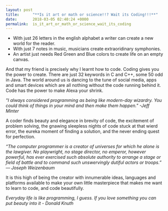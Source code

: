 ```yaml
---
layout: post
title:      "**Is it art or math or science!!? Wait its Coding!!!**"
date:       2018-03-05 02:40:24 +0000
permalink:  is_it_art_or_math_or_science_wait_its_coding
---
```



* With just 26 letters in the english alphabet a writer can create a new world for the reader. 
* With just 7 notes in music, musicians create extraoridinary symphonies. 
* An artist just needs Red Green and Blue colors to create life on an empty canvas.

And that my friend is precisely why I learnt how to code. Coding gives you the power to create. There are just 32 keywords in C and C++, some 50 odd in Java. The world around us is dancing to the tune of social media, apps and smart devices which are all nothing without the code running behind it. Code has the power to make Alexa your shrink. 

*"I always considered programming as being like modern-day wizardry. You could think of things in your mind and then make them happen." -Jeff Minter*


A coder finds beauty and elegance in brevity of code, the excitement of problem solving, the gnawing sleepless nights of code stuck at that wierd error, the eureka moment of finding a solution, and the never ending quest for perfection.  

*“The computer programmer is a creator of universes for which he alone is the lawgiver. No playwright, no stage director, no emperor, however powerful, has ever exercised such absolute authority to arrange a stage or field of battle and to command such unswervingly dutiful actors or troops.” 
― Joseph Weizenbaum*

It is this high of being the creator with innumerable ideas, languages and platforms available to make your own little masterpiece that makes me want to learn to code, and code beautifully.

*Everyday life is like programming, I guess. If you love something you can put beauty into it - Donald Knuth*



